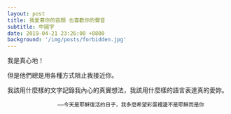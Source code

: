 ```yaml
---
layout: post
title: 我愛慕你的容顏 也喜歡你的聲音
subtitle: 中國字
date: 2019-04-21 23:26:00 +0800
background: '/img/posts/forbidden.jpg'
---
```

我是真心地！

但是他們總是用各種方式阻止我接近你。

我該用什麼樣的文字記錄我內心的真實想法，我該用什麼樣的語言表達真的愛妳。

                    ——今天是耶穌復活的日子，我多麼希望彩蛋裡邊不是耶穌而是你